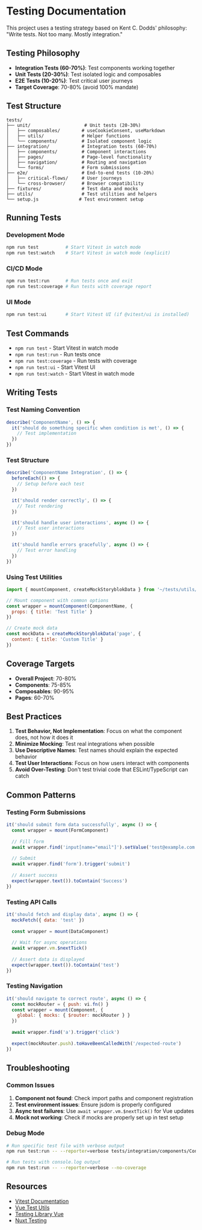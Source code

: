# Testing Documentation

This project uses a testing strategy based on Kent C. Dodds' philosophy: "Write tests. Not too many. Mostly integration."

## Testing Philosophy

- **Integration Tests (60-70%)**: Test components working together
- **Unit Tests (20-30%)**: Test isolated logic and composables
- **E2E Tests (10-20%)**: Test critical user journeys
- **Target Coverage**: 70-80% (avoid 100% mandate)

## Test Structure

```
tests/
├── unit/                    # Unit tests (20-30%)
│   ├── composables/        # useCookieConsent, useMarkdown
│   ├── utils/              # Helper functions
│   └── components/         # Isolated component logic
├── integration/            # Integration tests (60-70%)
│   ├── components/         # Component interactions
│   ├── pages/              # Page-level functionality
│   ├── navigation/         # Routing and navigation
│   └── forms/              # Form submissions
├── e2e/                    # End-to-end tests (10-20%)
│   ├── critical-flows/     # User journeys
│   └── cross-browser/      # Browser compatibility
├── fixtures/               # Test data and mocks
├── utils/                  # Test utilities and helpers
└── setup.js               # Test environment setup
```

## Running Tests

### Development Mode
```bash
npm run test          # Start Vitest in watch mode
npm run test:watch    # Start Vitest in watch mode (explicit)
```

### CI/CD Mode
```bash
npm run test:run      # Run tests once and exit
npm run test:coverage # Run tests with coverage report
```

### UI Mode
```bash
npm run test:ui       # Start Vitest UI (if @vitest/ui is installed)
```

## Test Commands

- `npm run test` - Start Vitest in watch mode
- `npm run test:run` - Run tests once
- `npm run test:coverage` - Run tests with coverage
- `npm run test:ui` - Start Vitest UI
- `npm run test:watch` - Start Vitest in watch mode

## Writing Tests

### Test Naming Convention
```javascript
describe('ComponentName', () => {
  it('should do something specific when condition is met', () => {
    // Test implementation
  })
})
```

### Test Structure
```javascript
describe('ComponentName Integration', () => {
  beforeEach(() => {
    // Setup before each test
  })

  it('should render correctly', () => {
    // Test rendering
  })

  it('should handle user interactions', async () => {
    // Test user interactions
  })

  it('should handle errors gracefully', async () => {
    // Test error handling
  })
})
```

### Using Test Utilities
```javascript
import { mountComponent, createMockStoryblokData } from '~/tests/utils/test-helpers'

// Mount component with common options
const wrapper = mountComponent(ComponentName, {
  props: { title: 'Test Title' }
})

// Create mock data
const mockData = createMockStoryblokData('page', {
  content: { title: 'Custom Title' }
})
```

## Coverage Targets

- **Overall Project**: 70-80%
- **Components**: 75-85%
- **Composables**: 90-95%
- **Pages**: 60-70%

## Best Practices

1. **Test Behavior, Not Implementation**: Focus on what the component does, not how it does it
2. **Minimize Mocking**: Test real integrations when possible
3. **Use Descriptive Names**: Test names should explain the expected behavior
4. **Test User Interactions**: Focus on how users interact with components
5. **Avoid Over-Testing**: Don't test trivial code that ESLint/TypeScript can catch

## Common Patterns

### Testing Form Submissions
```javascript
it('should submit form data successfully', async () => {
  const wrapper = mount(FormComponent)
  
  // Fill form
  await wrapper.find('input[name="email"]').setValue('test@example.com')
  
  // Submit
  await wrapper.find('form').trigger('submit')
  
  // Assert success
  expect(wrapper.text()).toContain('Success')
})
```

### Testing API Calls
```javascript
it('should fetch and display data', async () => {
  mockFetch({ data: 'test' })
  
  const wrapper = mount(DataComponent)
  
  // Wait for async operations
  await wrapper.vm.$nextTick()
  
  // Assert data is displayed
  expect(wrapper.text()).toContain('test')
})
```

### Testing Navigation
```javascript
it('should navigate to correct route', async () => {
  const mockRouter = { push: vi.fn() }
  const wrapper = mount(Component, {
    global: { mocks: { $router: mockRouter } }
  })
  
  await wrapper.find('a').trigger('click')
  
  expect(mockRouter.push).toHaveBeenCalledWith('/expected-route')
})
```

## Troubleshooting

### Common Issues

1. **Component not found**: Check import paths and component registration
2. **Test environment issues**: Ensure jsdom is properly configured
3. **Async test failures**: Use `await wrapper.vm.$nextTick()` for Vue updates
4. **Mock not working**: Check if mocks are properly set up in test setup

### Debug Mode
```bash
# Run specific test file with verbose output
npm run test:run -- --reporter=verbose tests/integration/components/ContactForm.test.js

# Run tests with console.log output
npm run test:run -- --reporter=verbose --no-coverage
```

## Resources

- [Vitest Documentation](https://vitest.dev/)
- [Vue Test Utils](https://test-utils.vuejs.org/)
- [Testing Library Vue](https://testing-library.com/docs/vue-testing-library/intro/)
- [Nuxt Testing](https://nuxt.com/docs/guide/going-further/testing)

